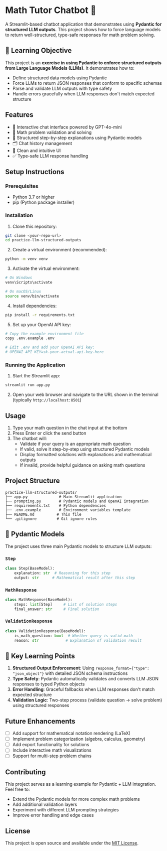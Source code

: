 # Math Tutor Chatbot 🧮

A Streamlit-based chatbot application that demonstrates using **Pydantic for structured LLM outputs**. This project shows how to force language models to return well-structured, type-safe responses for math problem solving.

## 🎯 Learning Objective

This project is an **exercise in using Pydantic to enforce structured outputs from Large Language Models (LLMs)**. It demonstrates how to:

- Define structured data models using Pydantic
- Force LLMs to return JSON responses that conform to specific schemas
- Parse and validate LLM outputs with type safety
- Handle errors gracefully when LLM responses don't match expected structure

## Features

- 💬 Interactive chat interface powered by GPT-4o-mini
- 🔢 Math problem validation and solving
- 📝 Structured step-by-step explanations using Pydantic models
- 🗂️ Chat history management
- 🎨 Clean and intuitive UI
- ✅ Type-safe LLM response handling

## Setup Instructions

### Prerequisites

- Python 3.7 or higher
- pip (Python package installer)

### Installation

1. Clone this repository:
```bash
git clone <your-repo-url>
cd practice-llm-structured-outputs
```

2. Create a virtual environment (recommended):
```bash
python -m venv venv
```

3. Activate the virtual environment:
```bash
# On Windows
venv\Scripts\activate

# On macOS/Linux
source venv/bin/activate
```

4. Install dependencies:
```bash
pip install -r requirements.txt
```

5. Set up your OpenAI API key:
```bash
# Copy the example environment file
copy .env.example .env

# Edit .env and add your OpenAI API key:
# OPENAI_API_KEY=sk-your-actual-api-key-here
```

### Running the Application

1. Start the Streamlit app:
```bash
streamlit run app.py
```

2. Open your web browser and navigate to the URL shown in the terminal (typically `http://localhost:8501`)

## Usage

1. Type your math question in the chat input at the bottom
2. Press Enter or click the send button
3. The chatbot will:
   - Validate if your query is an appropriate math question
   - If valid, solve it step-by-step using structured Pydantic models
   - Display formatted solutions with explanations and mathematical outputs
   - If invalid, provide helpful guidance on asking math questions

## Project Structure

```
practice-llm-structured-outputs/
├── app.py              # Main Streamlit application
├── prompting.py        # Pydantic models and OpenAI integration
├── requirements.txt    # Python dependencies
├── .env.example        # Environment variables template
├── README.md          # This file
└── .gitignore         # Git ignore rules
```

## 🔧 Pydantic Models

The project uses three main Pydantic models to structure LLM outputs:

### `Step`
```python
class Step(BaseModel):
    explanation: str  # Reasoning for this step
    output: str      # Mathematical result after this step
```

### `MathResponse`
```python
class MathResponse(BaseModel):
    steps: list[Step]     # List of solution steps
    final_answer: str     # Final solution
```

### `ValidationResponse`
```python
class ValidationResponse(BaseModel):
    is_math_question: bool  # Whether query is valid math
    reason: str            # Explanation of validation result
```

## 🚀 Key Learning Points

1. **Structured Output Enforcement**: Using `response_format={"type": "json_object"}` with detailed JSON schema instructions
2. **Type Safety**: Pydantic automatically validates and converts LLM JSON responses to typed Python objects
3. **Error Handling**: Graceful fallbacks when LLM responses don't match expected structure
4. **Validation Logic**: Two-step process (validate question → solve problem) using structured responses

## Future Enhancements

- [ ] Add support for mathematical notation rendering (LaTeX)
- [ ] Implement problem categorization (algebra, calculus, geometry)
- [ ] Add export functionality for solutions
- [ ] Include interactive math visualizations
- [ ] Support for multi-step problem chains

## Contributing

This project serves as a learning example for Pydantic + LLM integration. Feel free to:
- Extend the Pydantic models for more complex math problems
- Add additional validation layers
- Experiment with different LLM prompting strategies
- Improve error handling and edge cases

## License

This project is open source and available under the [MIT License](LICENSE).
